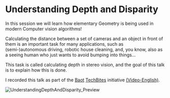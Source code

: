 # Understanding Depth and Disparity

In this session we will learn how elementary Geometry is being used in modern Computer vision algorithms!

Calculating the distance between a set of cameras and an object in front of them 
is an important task for many applications, 
such as (semi-)autonomous driving, robotic house cleaning, and, 
you know, also as a seeing human who just wants to avoid bumping into things...

This task is called calculating depth in stereo vision, and the goal of this talk is to explain how this is done.

I recorded this talk as part of the [Baot](https://extend-tech.com/baot) 
[TechBites](https://www.youtube.com/watch?v=HaSnT0Ki8rk&list=PLpII905PU6QrEzPicCTUJU99KruTEpHXy) 
initiative [(Video-English)](https://youtu.be/0a7gnRmMXjw).

![UnderstandingDepthAndDisparity_Preview](../../master/previews/UnderstandingDepthAndDisparity_Preview.jpg)
